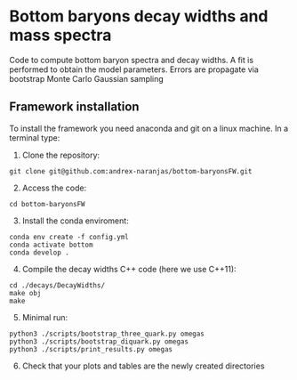 # Bottom baryons decay widths and mass spectra

Code to compute bottom baryon spectra and decay widths. A fit is performed to obtain the model parameters. Errors are propagate via bootstrap Monte Carlo Gaussian sampling

## Framework installation

To install the framework you need anaconda and git on a linux machine. In a terminal type:
1. Clone the repository:
  ```
  git clone git@github.com:andrex-naranjas/bottom-baryonsFW.git
  ```
2. Access the code:
  ```
  cd bottom-baryonsFW
  ```
3. Install the conda enviroment:
  ```
  conda env create -f config.yml
  conda activate bottom
  conda develop .
  ```
4. Compile the decay widths C++ code (here we use C++11):
  ```
  cd ./decays/DecayWidths/
  make obj
  make
  ```
5. Minimal run:
  ```
  python3 ./scripts/bootstrap_three_quark.py omegas
  python3 ./scripts/bootstrap_diquark.py omegas
  python3 ./scripts/print_results.py omegas
  ```
6. Check that your plots and tables are the newly created directories